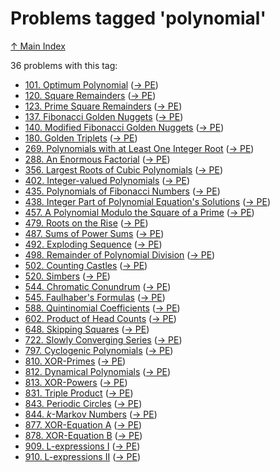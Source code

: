 # Problems tagged 'polynomial'

[↑ Main Index](../README.md)

36 problems with this tag:

- [101. Optimum Polynomial](../problems/101.md) ([→ PE](https://projecteuler.net/problem=101))
- [120. Square Remainders](../problems/120.md) ([→ PE](https://projecteuler.net/problem=120))
- [123. Prime Square Remainders](../problems/123.md) ([→ PE](https://projecteuler.net/problem=123))
- [137. Fibonacci Golden Nuggets](../problems/137.md) ([→ PE](https://projecteuler.net/problem=137))
- [140. Modified Fibonacci Golden Nuggets](../problems/140.md) ([→ PE](https://projecteuler.net/problem=140))
- [180. Golden Triplets](../problems/180.md) ([→ PE](https://projecteuler.net/problem=180))
- [269. Polynomials with at Least One Integer Root](../problems/269.md) ([→ PE](https://projecteuler.net/problem=269))
- [288. An Enormous Factorial](../problems/288.md) ([→ PE](https://projecteuler.net/problem=288))
- [356. Largest Roots of Cubic Polynomials](../problems/356.md) ([→ PE](https://projecteuler.net/problem=356))
- [402. Integer-valued Polynomials](../problems/402.md) ([→ PE](https://projecteuler.net/problem=402))
- [435. Polynomials of Fibonacci Numbers](../problems/435.md) ([→ PE](https://projecteuler.net/problem=435))
- [438. Integer Part of Polynomial Equation's Solutions](../problems/438.md) ([→ PE](https://projecteuler.net/problem=438))
- [457. A Polynomial Modulo the Square of a Prime](../problems/457.md) ([→ PE](https://projecteuler.net/problem=457))
- [479. Roots on the Rise](../problems/479.md) ([→ PE](https://projecteuler.net/problem=479))
- [487. Sums of Power Sums](../problems/487.md) ([→ PE](https://projecteuler.net/problem=487))
- [492. Exploding Sequence](../problems/492.md) ([→ PE](https://projecteuler.net/problem=492))
- [498. Remainder of Polynomial Division](../problems/498.md) ([→ PE](https://projecteuler.net/problem=498))
- [502. Counting Castles](../problems/502.md) ([→ PE](https://projecteuler.net/problem=502))
- [520. Simbers](../problems/520.md) ([→ PE](https://projecteuler.net/problem=520))
- [544. Chromatic Conundrum](../problems/544.md) ([→ PE](https://projecteuler.net/problem=544))
- [545. Faulhaber's Formulas](../problems/545.md) ([→ PE](https://projecteuler.net/problem=545))
- [588. Quintinomial Coefficients](../problems/588.md) ([→ PE](https://projecteuler.net/problem=588))
- [602. Product of Head Counts](../problems/602.md) ([→ PE](https://projecteuler.net/problem=602))
- [648. Skipping Squares](../problems/648.md) ([→ PE](https://projecteuler.net/problem=648))
- [722. Slowly Converging Series](../problems/722.md) ([→ PE](https://projecteuler.net/problem=722))
- [797. Cyclogenic Polynomials](../problems/797.md) ([→ PE](https://projecteuler.net/problem=797))
- [810. XOR-Primes](../problems/810.md) ([→ PE](https://projecteuler.net/problem=810))
- [812. Dynamical Polynomials](../problems/812.md) ([→ PE](https://projecteuler.net/problem=812))
- [813. XOR-Powers](../problems/813.md) ([→ PE](https://projecteuler.net/problem=813))
- [831. Triple Product](../problems/831.md) ([→ PE](https://projecteuler.net/problem=831))
- [843. Periodic Circles](../problems/843.md) ([→ PE](https://projecteuler.net/problem=843))
- [844. $k$-Markov Numbers](../problems/844.md) ([→ PE](https://projecteuler.net/problem=844))
- [877. XOR-Equation A](../problems/877.md) ([→ PE](https://projecteuler.net/problem=877))
- [878. XOR-Equation B](../problems/878.md) ([→ PE](https://projecteuler.net/problem=878))
- [909. L-expressions I](../problems/909.md) ([→ PE](https://projecteuler.net/problem=909))
- [910. L-expressions II](../problems/910.md) ([→ PE](https://projecteuler.net/problem=910))
